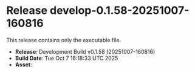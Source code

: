 # Release develop-0.1.58-20251007-160816

This release contains only the executable file.

- **Release**: Development Build v0.1.58 (20251007-160816)
- **Build Date**: Tue Oct  7 16:18:33 UTC 2025
- **Asset**: 

